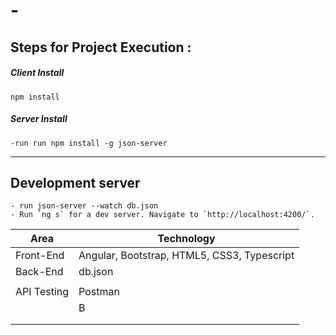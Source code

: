 # -
 

## Steps for Project Execution :

##### Client Install
```
npm install 
```
##### Server Install
```
-run run npm install -g json-server
```
-------------------------------------------
## Development server
```
- run json-server --watch db.json 
- Run `ng s` for a dev server. Navigate to `http://localhost:4200/`. 
```
<table>
<thead>
<tr>
<th>Area</th>
<th>Technology</th>
</tr>
</thead>
<tbody>
	<tr>
		<td>Front-End</td>
		<td>Angular, Bootstrap, HTML5, CSS3, Typescript</td>
	</tr>
	<tr>
		<td>Back-End</td>
		<td>db.json</td>
	</tr>
  <tr>
		<td></td>
		<td></td>
	</tr>
	<tr>
		<td>API Testing</td>
		<td>Postman</td>
	</tr>
	<tr>
		<td></td>
		<td>B</td>
	</tr>
  <tr>
		<td></td>
		<td></td>
	</tr>
    <tr>
		<td></td>
		<td></td>
	</tr>
</tbody>
</table>




